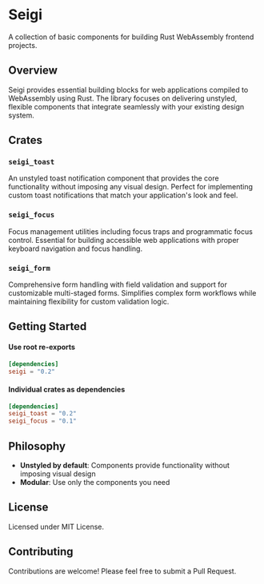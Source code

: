 # Seigi

A collection of basic components for building Rust WebAssembly frontend projects.

## Overview

Seigi provides essential building blocks for web applications compiled to WebAssembly using Rust. The library focuses on delivering unstyled, flexible components that integrate seamlessly with your existing design system.

## Crates

### `seigi_toast`

An unstyled toast notification component that provides the core functionality without imposing any visual design. Perfect for implementing custom toast notifications that match your application's look and feel.

### `seigi_focus`

Focus management utilities including focus traps and programmatic focus control. Essential for building accessible web applications with proper keyboard navigation and focus handling.

### `seigi_form`

Comprehensive form handling with field validation and support for customizable multi-staged forms. Simplifies complex form workflows while maintaining flexibility for custom validation logic.

## Getting Started

#### Use root re-exports

```toml
[dependencies]
seigi = "0.2"
```

#### Individual crates as dependencies

```toml
[dependencies]
seigi_toast = "0.2"
seigi_focus = "0.1"
```

## Philosophy

- **Unstyled by default**: Components provide functionality without imposing visual design
- **Modular**: Use only the components you need

## License

Licensed under MIT License.

## Contributing

Contributions are welcome! Please feel free to submit a Pull Request.
